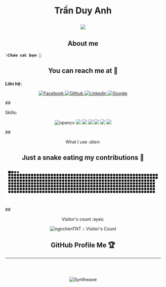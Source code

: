 # <p align="center">Trần Duy Anh</p>

<p align="center">
	<a href="https://github.com/DuyyAnh">
	<img src="https://scontent.fsgn2-1.fna.fbcdn.net/v/t39.30808-6/295086404_2379638882191744_7497790324181085487_n.jpg?_nc_cat=111&ccb=1-7&_nc_sid=09cbfe&_nc_ohc=B87hlvRvF6sAX9UxuFK&tn=jsGDCcMi933QAjqN&_nc_ht=scontent.fsgn2-1.fna&oh=00_AT8WFmDEJzJ6XWL6dbCV898tDuXdZABUbZ9YAe5mXJfSqg&oe=62E38AB3">
	</a>
</p>

<h2 align="center">About me</h2>

```C#
!𝘾𝙝𝙖̀𝙤 𝙘𝙖́𝙘 𝙗𝙖̣𝙣 👋     
```

## <p align="center">You can reach me at 🌹</p>

**Liên hệ:**  
<p align="center">
  <a href="https://www.facebook.com/kenpycuteso1/">
    <img src="https://www.vectorlogo.zone/logos/facebook/facebook-official.svg" alt="Facebook" height="30" width="30">
  </a>
	
  <a href="https://github.com/DuyyAnh">
    <img src="https://www.vectorlogo.zone/logos/github/github-tile.svg" alt="Github" height="30" width="30">
  </a>
  
  <a href="https://www.linkedin.com/in/16122002kenpy/">
    <img src="https://www.vectorlogo.zone/logos/linkedin/linkedin-icon.svg" alt="Linkedin" height="30" width="30">
  </a>
  
  <a href="mailto:tranduyanh2174@gmail.com">
    <img src="https://www.vectorlogo.zone/logos/google/google-icon.svg" alt="Google" height="30" width="30">
  </a>
	
</p>
## <p> Skills: </p>
<p align="center">
  <img src="https://www.vectorlogo.zone/logos/opencv/opencv-icon.svg" alt="opencv" width="48" height="48"/> 
  <img src="https://img.icons8.com/color/48/000000/microsoft-sql-server.png"/>
  <img src="https://img.icons8.com/color/48/000000/mysql-logo.png"/>
  <img src="https://img.icons8.com/color/48/000000/mongodb.png"/>
  <img src="https://img.icons8.com/color/48/000000/github-2.png"/>
  <img src="https://img.icons8.com/color/48/000000/visual-studio-code-2019.png"/>
  <img src="https://img.icons8.com/color/48/null/visual-studio--v2.png"/>
</p>
## <p align="center">What I use :alien:</p>

## <p align="center">Just a snake eating my contributions 🐍</p>

<p align='center'>
<img src="https://github.com/Sabo2022/Snake/blob/main/Tu_Snake.svg">
</p>
## <p align="center">Visitor's count :eyes:</p>

<p align="center"><img src="https://profile-counter.glitch.me/{sabo2022}/count.svg" alt="ngoctienTNT :: Visitor's Count" /></p>

## <p align="center">GitHub Profile Me 🏆</p>
<hr>
<br>

##

<p align="center"><img src="https://thumbs.gfycat.com/GoodnaturedFondGaur-size_restricted.gif" alt="Synthwave" height="300" width="500"></p>
